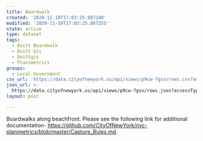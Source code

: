 ```yaml
---
title: Boardwalk
created: '2020-11-10T17:03:25.887240'
modified: '2020-11-10T17:03:25.887255'
state: active
type: dataset
tags:
  - Doitt Boardwalk
  - Doitt Gis
  - Doittgis
  - Planimetrics
groups:
  - Local Government
csv_url: 'https://data.cityofnewyork.us/api/views/p9cw-7gsv/rows.csv?accessType=DOWNLOAD'
json_url: >-
  https://data.cityofnewyork.us/api/views/p9cw-7gsv/rows.json?accessType=DOWNLOAD
layout: post

---
```

Boardwalks along beachfront. Please see the following link for additional documentation- https://github.com/CityOfNewYork/nyc-planimetrics/blob/master/Capture_Rules.md.

